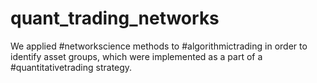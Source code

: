 # quant_trading_networks
 We applied #networkscience methods to #algorithmictrading in order to identify asset groups, which were implemented as a part of a #quantitativetrading strategy. 
